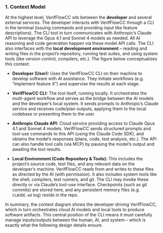 ### 1. Context Model

At the highest level, VerifFlowCC sits between the **developer** and several external services. The developer interacts with VerifFlowCC through a CLI in the terminal (issuing commands and providing input like feature descriptions). The CLI tool in turn communicates with Anthropic’s Claude API to leverage the Opus 4.1 and Sonnet 4 models as needed. All AI reasoning and code generation happen via these model API calls. The CLI also interfaces with the **local development environment** – reading and writing files in the project’s repository, running test suites, and using system tools (like version control, compilers, etc.). The figure below conceptualizes this context:

- **Developer (User):** Uses the VerifFlowCC CLI on their machine to develop software with AI assistance. They initiate workflows (e.g. “implement feature X”) and supervise the results at each stage.

- **VerifFlowCC CLI:** The tool itself, running locally. It orchestrates the multi-agent workflow and serves as the bridge between the AI models and the developer’s local system. It sends prompts to Anthropic’s Claude service and receives code/plan outputs, applying them to the local codebase or presenting them to the user.

- **Anthropic Claude API:** Cloud service providing access to Claude Opus 4.1 and Sonnet 4 models. VerifFlowCC sends structured prompts and tool-use commands to this API (using the Claude Code SDK), and obtains the model’s responses (plans, code, test analysis, etc.). The API can also handle tool calls (via MCP) by pausing the model’s output and awaiting the tool results.

- **Local Environment (Code Repository & Tools):** This includes the project’s source code, test files, and any relevant data on the developer’s machine. VerifFlowCC reads from and writes to these files as directed by the AI (with permission). It also includes system tools like the shell, compilers, test runners, and git. The CLI may invoke these directly or via Claude’s tool-use interface. Checkpoints (such as git commits) are stored here, and any persistent memory files (e.g. `CLAUDE.md` log) reside in the repo.

In summary, the context diagram shows the developer driving VerifFlowCC, which in turn orchestrates cloud AI models and local tools to produce software artifacts. This central position of the CLI means it must carefully manage inputs/outputs between the human, AI, and system – which is exactly what the following design details ensure.
